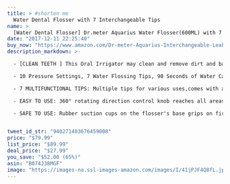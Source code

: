 ```yaml
---
title: > #shorten me
  Water Dental Flosser with 7 Interchangeable Tips
name: >
  [Water Dental Flosser] Dr.meter Aquarius Water Flosser(600ML) with 7 Interchangeable Tips for Home & Travel Leak-Proof Electric Quiet Design Oral Irrigator,DF-10
date: "2017-12-11 22:25:40"
buy_now: "https://www.amazon.com/Dr-meter-Aquarius-Interchangeable-Leak-Proof-Irrigator/dp/B074J38MGF?psc=1&SubscriptionId=AKIAIA5RBQIWQVTCUEUQ&tag=coldcutdeals-20&linkCode=xm2&camp=2025&creative=165953&creativeASIN=B074J38MGF"
description_markdown: >-

  - [CLEAN TEETH ] This Oral Irrigator may clean and remove dirt and bacteria between teeth, and massages your gums for a healthier, happier smile

  - 10 Pressure Settings, 7 Water Flossing Tips, 90 Seconds of Water Capacity

  - 7 MULTIFUNCTIONAL TIPS: Multiple tips for various uses,comes with a tip storage cover to keep tips in order and for easy accessibility

  - EASY TO USE: 360° rotating direction control knob reaches all areas of mouth. Armed with a pause button that stops the water steam anytime. Flosser automatically switches off after 3 minutes

  - SAFE TO USE: Rubber suction cups on the flosser's base grips on firmly to the counter, while FDA certified with food-grade white pipe and premium silicon jets which can prevent your nasal mucosa from damaging.


tweet_id_str: "940271403676459008"
price: "$79.99"
list_price: "$89.99"
deal_price: "$27.99"
you_save: "$52.00 (65%)"
asin: "B074J38MGF"
image: "https://images-na.ssl-images-amazon.com/images/I/41jPJF4Q8fL.jpg"
---
```

